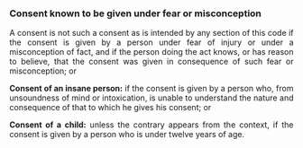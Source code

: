 ### Consent known to be given under fear or misconception
<div style="text-align: justify">

A consent is not such a consent as is intended by any section of this code if the consent is given by a person under fear of injury or under a misconception of fact, and if the person doing the act knows, or has reason to believe, that the consent was given in consequence of such fear or misconception; or

</p>

<b>Consent of an insane person:</b> if the consent is given by a person who, from unsoundness of mind or intoxication, is unable to understand the nature and consequence of that to which he gives his consent; or

</p>

<b>Consent of a child:</b> unless the contrary appears from the context, if the consent is given by a person who is under twelve years of age.

</div>
